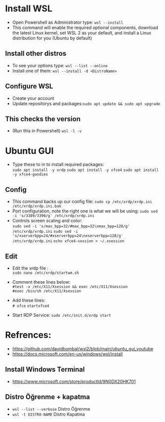 # Install WSL
- Open Powershell as Administrator type: `wsl --install`
- This command will enable the required optional components, download the latest Linux kernel, set WSL 2 as your default, and install a Linux distribution for you (Ubuntu by default)

## Install other distros
- To see your options type: `wsl --list --online`
- Install one of them: `wsl --install -d <DistroName>`

## Configure WSL
- Create your account
- Update repositorys and packages:`sudo apt update && sudo apt upgrade`

## This checks the version 
- (Run this in Powershell) `wsl -l -v`

# Ubuntu GUI
- Type these to in to install required packages:  
  `sudo apt install -y xrdp`
  `sudo apt install -y xfce4`
  `sudo apt install -y xfce4-goodies`

## Config
- This command backs up our config file: `sudo cp /etc/xrdp/xrdp.ini /etc/xrdp/xrdp.ini.bak`
- Port configuration, note the right one is what we will be using: `sudo sed -i 's/3389/3390/g' /etc/xrdp/xrdp.ini`
- Controls screen scaling and color:  
  `sudo sed -i 's/max_bpp=32/#max_bpp=32\nmax_bpp=128/g' /etc/xrdp/xrdp.ini`
  `sudo sed -i 's/xserverbpp=24/#xserverbpp=24\nxserverbpp=128/g' /etc/xrdp/xrdp.ini`
  `echo xfce4-session > ~/.xsession`
  
## Edit
- Edit the xrdp file :  
  `sudo nano /etc/xrdp/startwm.sh`
- Comment these lines below:  
  `#test -x /etc/X11/Xsession && exec /etc/X11/Xsession`  
  `#exec /bin/sh /etc/X11/Xsession`

- Add these lines:  
  `# xfce`
  `startxfce4`

- Start RDP Service: `sudo /etc/init.d/xrdp start`

# Refrences:
- https://github.com/davidbombal/wsl2/blob/main/ubuntu_gui_youtube
- https://docs.microsoft.com/en-us/windows/wsl/install

## Install Windows Terminal
- https://www.microsoft.com/store/productId/9N0DX20HK701

## Distro Öğrenme + kapatma
- `wsl --list --verbose` Distro Öğrenme
- `wsl -t DISTRO-NAME` Distro Kapatma
